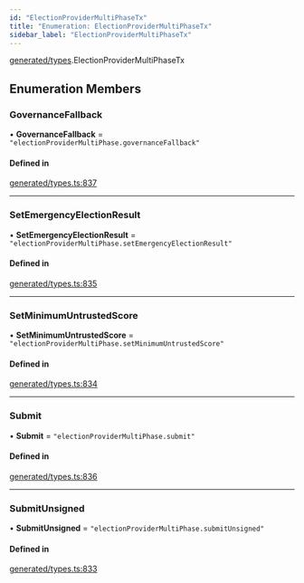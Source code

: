 ```yaml
---
id: "ElectionProviderMultiPhaseTx"
title: "Enumeration: ElectionProviderMultiPhaseTx"
sidebar_label: "ElectionProviderMultiPhaseTx"
---
```


[generated/types](../../../../modules/Generated/Types/Types.md).ElectionProviderMultiPhaseTx

## Enumeration Members

### GovernanceFallback

• **GovernanceFallback** = ``"electionProviderMultiPhase.governanceFallback"``

#### Defined in

[generated/types.ts:837](https://github.com/PolymeshAssociation/polymesh-sdk/blob/f8a937f04/src/generated/types.ts#L837)

___

### SetEmergencyElectionResult

• **SetEmergencyElectionResult** = ``"electionProviderMultiPhase.setEmergencyElectionResult"``

#### Defined in

[generated/types.ts:835](https://github.com/PolymeshAssociation/polymesh-sdk/blob/f8a937f04/src/generated/types.ts#L835)

___

### SetMinimumUntrustedScore

• **SetMinimumUntrustedScore** = ``"electionProviderMultiPhase.setMinimumUntrustedScore"``

#### Defined in

[generated/types.ts:834](https://github.com/PolymeshAssociation/polymesh-sdk/blob/f8a937f04/src/generated/types.ts#L834)

___

### Submit

• **Submit** = ``"electionProviderMultiPhase.submit"``

#### Defined in

[generated/types.ts:836](https://github.com/PolymeshAssociation/polymesh-sdk/blob/f8a937f04/src/generated/types.ts#L836)

___

### SubmitUnsigned

• **SubmitUnsigned** = ``"electionProviderMultiPhase.submitUnsigned"``

#### Defined in

[generated/types.ts:833](https://github.com/PolymeshAssociation/polymesh-sdk/blob/f8a937f04/src/generated/types.ts#L833)
